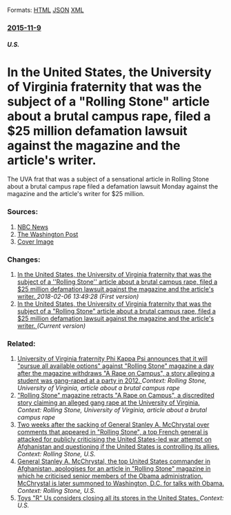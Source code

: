 
Formats: [HTML](/news/2015/11/9/in-the-united-states-the-university-of-virginia-fraternity-that-was-the-subject-of-a-rolling-stone-article-about-a-brutal-campus-rape-fi.html)  [JSON](/news/2015/11/9/in-the-united-states-the-university-of-virginia-fraternity-that-was-the-subject-of-a-rolling-stone-article-about-a-brutal-campus-rape-fi.json)  [XML](/news/2015/11/9/in-the-united-states-the-university-of-virginia-fraternity-that-was-the-subject-of-a-rolling-stone-article-about-a-brutal-campus-rape-fi.xml)  

### [2015-11-9](/news/2015/11/9/index.md)

##### U.S.
# In the United States, the University of Virginia fraternity that was the subject of a "Rolling Stone" article about a brutal campus rape, filed a $25 million defamation lawsuit against the magazine and the article's writer. 

The UVA frat that was a subject of a sensational article in Rolling Stone about a brutal campus rape filed a defamation lawsuit Monday against the magazine and the article&#x27;s writer for $25 million.


### Sources:

1. [NBC News](http://www.nbcnews.com/news/us-news/uva-fraternity-sues-rolling-stone-magazine-25-million-n460316)
2. [The Washington Post](https://www.washingtonpost.com/news/grade-point/wp/2015/11/09/phi-psi-chapter-at-u-va-files-25-million-lawsuit-against-rolling-stone/)
2. [Cover Image](https://media1.s-nbcnews.com/j/newscms/2015_46/1295591/151109-phi-kappa-psi-1941_27d518c4d166df766bf18b4e82f153fe.nbcnews-fp-1200-800.jpg)

### Changes:

1. [In the United States, the University of Virginia fraternity that was the subject of a ''Rolling Stone'' article about a brutal campus rape, filed a $25 million defamation lawsuit against the magazine and the article's writer. ](/news/2015/11/9/in-the-united-states-the-university-of-virginia-fraternity-that-was-the-subject-of-a-rolling-stone-article-about-a-brutal-campus-rape.md) _2018-02-06 13:49:28 (First version)_
1. [In the United States, the University of Virginia fraternity that was the subject of a "Rolling Stone" article about a brutal campus rape, filed a $25 million defamation lawsuit against the magazine and the article's writer. ](/news/2015/11/9/in-the-united-states-the-university-of-virginia-fraternity-that-was-the-subject-of-a-rolling-stone-article-about-a-brutal-campus-rape-fi.md) _(Current version)_

### Related:

1. [University of Virginia fraternity Phi Kappa Psi announces that it will "pursue all available options" against "Rolling Stone" magazine a day after the magazine withdraws "A Rape on Campus", a story alleging a student was gang-raped at a party in 2012. ](/news/2015/04/6/university-of-virginia-fraternity-phi-kappa-psi-announces-that-it-will-pursue-all-available-options-against-rolling-stone-magazine-a-day.md) _Context: Rolling Stone, University of Virginia, article about a brutal campus rape_
2. ["Rolling Stone" magazine retracts "A Rape on Campus", a discredited story claiming an alleged gang rape at the University of Virginia. ](/news/2015/04/5/rolling-stone-magazine-retracts-a-rape-on-campus-a-discredited-story-claiming-an-alleged-gang-rape-at-the-university-of-virginia.md) _Context: Rolling Stone, University of Virginia, article about a brutal campus rape_
3. [Two weeks after the sacking of General Stanley A. McChrystal over comments that appeared in "Rolling Stone", a top French general is attacked for publicly criticising the United States-led war attempt on Afghanistan and questioning if the United States is controlling its allies. ](/news/2010/07/9/two-weeks-after-the-sacking-of-general-stanley-a-mcchrystal-over-comments-that-appeared-in-rolling-stone-a-top-french-general-is-attacke.md) _Context: Rolling Stone, U.S._
4. [General Stanley A. McChrystal, the top United States commander in Afghanistan, apologises for an article in "Rolling Stone" magazine in which he criticised senior members of the Obama administration. McChrystal is later summoned to Washington, D.C. for talks with Obama. ](/news/2010/06/22/general-stanley-a-mcchrystal-the-top-united-states-commander-in-afghanistan-apologises-for-an-article-in-rolling-stone-magazine-in-whic.md) _Context: Rolling Stone, U.S._
5. [Toys "R" Us considers closing all its stores in the United States. ](/news/2018/03/8/toys-r-us-considers-closing-all-its-stores-in-the-united-states.md) _Context: U.S._
